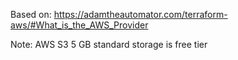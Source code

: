 Based on:  https://adamtheautomator.com/terraform-aws/#What_is_the_AWS_Provider

Note:  AWS S3 5 GB standard storage is free tier
